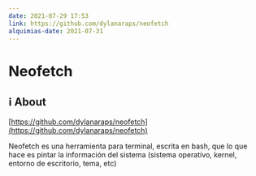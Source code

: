 ```yaml
---
date: 2021-07-29 17:53
link: https://github.com/dylanaraps/neofetch
alquimias-date: 2021-07-31
---
```


# Neofetch

## ℹ️ About

[https://github.com/dylanaraps/neofetch](https://github.com/dylanaraps/neofetch)

Neofetch es una herramienta para terminal, escrita en bash, que lo que hace es pintar la información del sistema (sistema operativo, kernel, entorno de escritorio, tema, etc)



